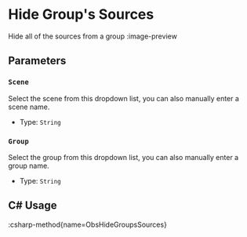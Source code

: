 # Hide Group's Sources
Hide all of the sources from a group
:image-preview

## Parameters
### `Scene`
Select the scene from this dropdown list, you can also manually enter a scene name.

- Type: `String`

### `Group`
Select the group from this dropdown list, you can also manually enter a group name.

- Type: `String`

## C# Usage
:csharp-method{name=ObsHideGroupsSources}